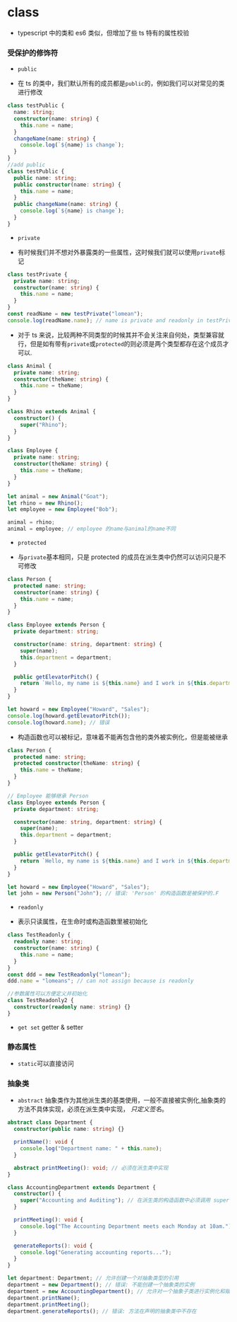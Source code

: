 # class

- typescript 中的类和 es6 类似，但增加了些 ts 特有的属性校验

### 受保护的修饰符

- `public`

* 在 ts 的类中，我们默认所有的成员都是`public`的，例如我们可以对常见的类进行修改

```ts
class testPublic {
  name: string;
  constructor(name: string) {
    this.name = name;
  }
  changeName(name: string) {
    console.log(`${name} is change`);
  }
}
//add public
class testPublic {
  public name: string;
  public constructor(name: string) {
    this.name = name;
  }
  public changeName(name: string) {
    console.log(`${name} is change`);
  }
}
```

- `private`

* 有时候我们并不想对外暴露类的一些属性，这时候我们就可以使用`private`标记

```ts
class testPrivate {
  private name: string;
  constructor(name: string) {
    this.name = name;
  }
}
const readName = new testPrivate("lomean");
console.log(readName.name); // name is private and readonly in testPrivate
```

- 对于 ts 来说，比较两种不同类型的时候其并不会关注来自何处，类型兼容就行，但是如有带有`private`或`protected`的则必须是两个类型都存在这个成员才可以.

```ts
class Animal {
  private name: string;
  constructor(theName: string) {
    this.name = theName;
  }
}

class Rhino extends Animal {
  constructor() {
    super("Rhino");
  }
}

class Employee {
  private name: string;
  constructor(theName: string) {
    this.name = theName;
  }
}

let animal = new Animal("Goat");
let rhino = new Rhino();
let employee = new Employee("Bob");

animal = rhino;
animal = employee; // employee 的name与animal的name不同
```

- `protected`

* 与`private`基本相同，只是 protected 的成员在派生类中仍然可以访问只是不可修改

```ts
class Person {
  protected name: string;
  constructor(name: string) {
    this.name = name;
  }
}

class Employee extends Person {
  private department: string;

  constructor(name: string, department: string) {
    super(name);
    this.department = department;
  }

  public getElevatorPitch() {
    return `Hello, my name is ${this.name} and I work in ${this.department}.`;
  }
}

let howard = new Employee("Howard", "Sales");
console.log(howard.getElevatorPitch());
console.log(howard.name); // 错误
```

- 构造函数也可以被标记，意味着不能再包含他的类外被实例化，但是能被继承

```ts
class Person {
  protected name: string;
  protected constructor(theName: string) {
    this.name = theName;
  }
}

// Employee 能够继承 Person
class Employee extends Person {
  private department: string;

  constructor(name: string, department: string) {
    super(name);
    this.department = department;
  }

  public getElevatorPitch() {
    return `Hello, my name is ${this.name} and I work in ${this.department}.`;
  }
}

let howard = new Employee("Howard", "Sales");
let john = new Person("John"); // 错误: 'Person' 的构造函数是被保护的.F
```

- `readonly`

* 表示只读属性，在生命时或构造函数里被初始化

```ts
class TestReadonly {
  readonly name: string;
  constructor(name: string) {
    this.name = name;
  }
}
const ddd = new TestReadonly("lomean");
ddd.name = "lomeans"; // can not assign because is readonly

//参数属性可以方便定义并初始化
class TestReadonly2 {
  constructor(readonly name: string) {}
}
```

- `get set` getter & setter

### 静态属性

- `static`可以直接访问

### 抽象类

- `abstract` 抽象类作为其他派生类的基类使用，一般不直接被实例化,抽象类的方法不具体实现，必须在派生类中实现， _只定义签名_。

```ts
abstract class Department {
  constructor(public name: string) {}

  printName(): void {
    console.log("Department name: " + this.name);
  }

  abstract printMeeting(): void; // 必须在派生类中实现
}

class AccountingDepartment extends Department {
  constructor() {
    super("Accounting and Auditing"); // 在派生类的构造函数中必须调用 super()
  }

  printMeeting(): void {
    console.log("The Accounting Department meets each Monday at 10am.");
  }

  generateReports(): void {
    console.log("Generating accounting reports...");
  }
}

let department: Department; // 允许创建一个对抽象类型的引用
department = new Department(); // 错误: 不能创建一个抽象类的实例
department = new AccountingDepartment(); // 允许对一个抽象子类进行实例化和赋值
department.printName();
department.printMeeting();
department.generateReports(); // 错误: 方法在声明的抽象类中不存在
```
